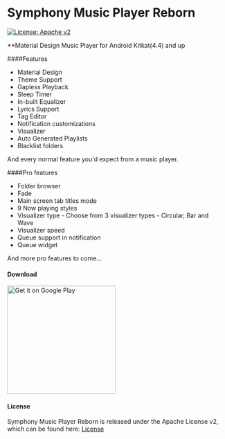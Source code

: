 # Symphony Music Player Reborn
[![License: Apache v2](https://img.shields.io/badge/License-Apache%20v2-blue.svg)](https://github.com/projjalsengupta/SymphonyMusicPlayerReborn/blob/master/README.md)

**Material Design Music Player for Android Kitkat(4.4) and up

####Features

- Material Design
- Theme Support
- Gapless Playback
- Sleep Timer
- In-built Equalizer
- Lyrics Support
- Tag Editor
- Notification customizations
- Visualizer
- Auto Generated Playlists
- Blacklist folders. 

And every normal feature you'd expect from a music player.

####Pro features

- Folder browser
- Fade
- Main screen tab titles mode
- 9 Now playing styles
- Visualizer type - Choose from 3 visualizer types - Circular, Bar and Wave
- Visualizer speed
- Queue support in notification
- Queue widget

And more pro features to come...

#### Download

<a href='https://play.google.com/store/apps/details?id=music.symphony.com.materialmusicv2'><img width="250" alt='Get it on Google Play' src='https://play.google.com/intl/en_us/badges/images/generic/en_badge_web_generic.png'/></a>

#### License

Symphony Music Player Reborn is released under the Apache License v2, which can be found here: [License](LICENSE.md)
